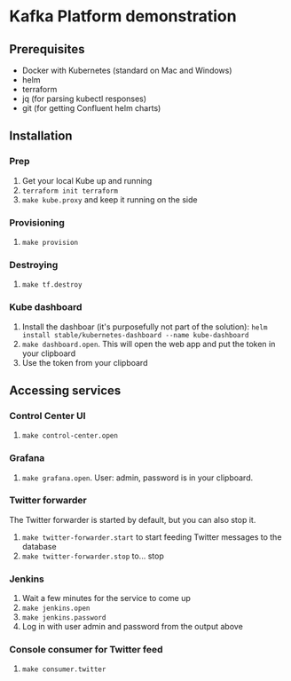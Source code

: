 # Kafka Platform demonstration

## Prerequisites

- Docker with Kubernetes (standard on Mac and Windows)
- helm
- terraform
- jq (for parsing kubectl responses)
- git (for getting Confluent helm charts)

## Installation

### Prep

1. Get your local Kube up and running
2. `terraform init terraform`
3. `make kube.proxy` and keep it running on the side

### Provisioning

1. `make provision`

### Destroying

1. `make tf.destroy`

### Kube dashboard

1. Install the dashboar (it's purposefully not part of the solution): `helm install stable/kubernetes-dashboard --name kube-dashboard`
2. `make dashboard.open`. This will open the web app and put the token in your clipboard
3. Use the token from your clipboard

## Accessing services

### Control Center UI

1. `make control-center.open`

### Grafana

1. `make grafana.open`. User: admin, password is in your clipboard.

### Twitter forwarder

The Twitter forwarder is started by default, but you can also stop it.

1. `make twitter-forwarder.start` to start feeding Twitter messages to the database
2. `make twitter-forwarder.stop` to... stop

### Jenkins

1. Wait a few minutes for the service to come up
2. `make jenkins.open`
3. `make jenkins.password`
4. Log in with user admin and password from the output above

### Console consumer for Twitter feed

1. `make consumer.twitter`
